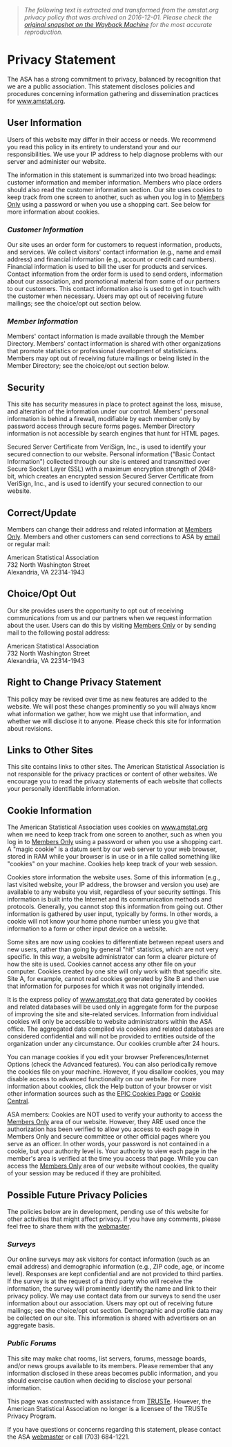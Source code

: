 > *The following text is extracted and transformed from the amstat.org privacy policy that was archived on 2016-12-01. Please check the [original snapshot on the Wayback Machine](https://web.archive.org/web/20161201165015id_/http%3A//www.amstat.org/ASA/Privacy-Statement.aspx%3Fhkey%3D1992bd4b-626c-4d0c-aec5-1aaaa2ae2760) for the most accurate reproduction.*

# Privacy Statement

The ASA has a strong commitment to privacy, balanced by recognition that we are a public association. This statement discloses policies and procedures concerning information gathering and dissemination practices for www.amstat.org. 

## User Information

Users of this website may differ in their access or needs. We recommend you read this policy in its entirety to understand your and our responsibilities. We use your IP address to help diagnose problems with our server and administer our website. 

The information in this statement is summarized into two broad headings: customer information and member information. Members who place orders should also read the customer information section. Our site uses cookies to keep track from one screen to another, such as when you log in to [Members Only](https://web.archive.org/ASA/Contacts/Sign_In.aspx) using a password or when you use a shopping cart. See below for more information about cookies. 

### _Customer Information_

Our site uses an order form for customers to request information, products, and services. We collect visitors' contact information (e.g., name and email address) and financial information (e.g., account or credit card numbers). Financial information is used to bill the user for products and services. Contact information from the order form is used to send orders, information about our association, and promotional material from some of our partners to our customers. This contact information also is used to get in touch with the customer when necessary. Users may opt out of receiving future mailings; see the choice/opt out section below. 

### _Member Information_

Members' contact information is made available through the Member Directory. Members' contact information is shared with other organizations that promote statistics or professional development of statisticians. Members may opt out of receiving future mailings or being listed in the Member Directory; see the choice/opt out section below. 

## Security

This site has security measures in place to protect against the loss, misuse, and alteration of the information under our control. Members' personal information is behind a firewall, modifiable by each member only by password access through secure forms pages. Member Directory information is not accessible by search engines that hunt for HTML pages. 

Secured Server Certificate from VeriSign, Inc., is used to identify your secured connection to our website. Personal information ("Basic Contact Information") collected through our site is entered and transmitted over Secure Socket Layer (SSL) with a maximum encryption strength of 2048-bit, which creates an encrypted session Secured Server Certificate from VeriSign, Inc., and is used to identify your secured connection to our website.

## Correct/Update

Members can change their address and related information at [Members Only](https://web.archive.org/ASA/Contacts/Sign_In.aspx). Members and other customers can send corrections to ASA by [email](mailto:asainfo@amstat.org) or regular mail: 

American Statistical Association  
732 North Washington Street  
Alexandria, VA 22314-1943 

## Choice/Opt Out

Our site provides users the opportunity to opt out of receiving communications from us and our partners when we request information about the user. Users can do this by visiting [Members Only](https://web.archive.org/ASA/Contacts/Sign_In.aspx) or by sending mail to the following postal address: 

American Statistical Association  
732 North Washington Street  
Alexandria, VA 22314-1943 

## Right to Change Privacy Statement

This policy may be revised over time as new features are added to the website. We will post these changes prominently so you will always know what information we gather, how we might use that information, and whether we will disclose it to anyone. Please check this site for information about revisions. 

## Links to Other Sites

This site contains links to other sites. The American Statistical Association is not responsible for the privacy practices or content of other websites. We encourage you to read the privacy statements of each website that collects your personally identifiable information. 

## Cookie Information

The American Statistical Association uses cookies on www.amstat.org when we need to keep track from one screen to another, such as when you log in to [Members Only](https://web.archive.org/ASA/Contacts/Sign_In.aspx) using a password or when you use a shopping cart. A "magic cookie" is a datum sent by our web server to your web browser, stored in RAM while your browser is in use or in a file called something like "cookies" on your machine. Cookies help keep track of your web session. 

Cookies store information the website uses. Some of this information (e.g., last visited website, your IP address, the browser and version you use) are available to any website you visit, regardless of your security settings. This information is built into the Internet and its communication methods and protocols. Generally, you cannot stop this information from going out. Other information is gathered by user input, typically by forms. In other words, a cookie will not know your home phone number unless you give that information to a form or other input device on a website. 

Some sites are now using cookies to differentiate between repeat users and new users, rather than going by general "hit" statistics, which are not very specific. In this way, a website administrator can form a clearer picture of how the site is used. Cookies cannot access any other file on your computer. Cookies created by one site will only work with that specific site. Site A, for example, cannot read cookies generated by Site B and then use that information for purposes for which it was not originally intended. 

It is the express policy of www.amstat.org that data generated by cookies and related databases will be used only in aggregate form for the purpose of improving the site and site-related services. Information from individual cookies will only be accessible to website administrators within the ASA office. The aggregated data compiled via cookies and related databases are considered confidential and will not be provided to entities outside of the organization under any circumstance. Our cookies crumble after 24 hours. 

You can manage cookies if you edit your browser Preferences/Internet Options (check the Advanced features). You can also periodically remove the cookies file on your machine. However, if you disallow cookies, you may disable access to advanced functionality on our website. For more information about cookies, click the Help button of your browser or visit other information sources such as the [EPIC Cookies Page](http://www.epic.org/privacy/internet/cookies/) or [Cookie Central](http://www.cookiecentral.com/). 

ASA members: Cookies are NOT used to verify your authority to access the [Members Only](https://web.archive.org/ASA/Contacts/Sign_In.aspx) area of our website. However, they ARE used once the authorization has been verified to allow you access to each page in Members Only and secure committee or other official pages where you serve as an officer. In other words, your password is not contained in a cookie, but your authority level is. Your authority to view each page in the member's area is verified at the time you access that page. While you can access the [Members Only](https://web.archive.org/ASA/Contacts/Sign_In.aspx) area of our website without cookies, the quality of your session may be reduced if they are prohibited. 

## Possible Future Privacy Policies

The policies below are in development, pending use of this website for other activities that might affect privacy. If you have any comments, please feel free to share them with the [webmaster](mailto:webmaster@amstat.org). 

### _Surveys_

Our online surveys may ask visitors for contact information (such as an email address) and demographic information (e.g., ZIP code, age, or income level). Responses are kept confidential and are not provided to third parties. If the survey is at the request of a third party who will receive the information, the survey will prominently identify the name and link to their privacy policy. We may use contact data from our surveys to send the user information about our association. Users may opt out of receiving future mailings; see the choice/opt out section. Demographic and profile data may be collected on our site. This information is shared with advertisers on an aggregate basis. 

### _Public Forums_

This site may make chat rooms, list servers, forums, message boards, and/or news groups available to its members. Please remember that any information disclosed in these areas becomes public information, and you should exercise caution when deciding to disclose your personal information. 

This page was constructed with assistance from [TRUSTe](http://www.truste.org/). However, the American Statistical Association no longer is a licensee of the TRUSTe Privacy Program. 

If you have questions or concerns regarding this statement, please contact the ASA [webmaster](mailto:webmaster@amstat.org) or call (703) 684-1221. 
